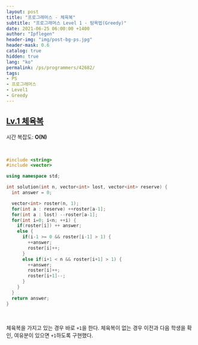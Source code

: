 ```yaml
---
layout: post
title: "프로그래머스 - 체육복"
subtitle: "프로그래머스 Level 1 - 탐욕법(Greedy)"
date: 2021-06-25 06:00:00 +1400
author: "Ipflegen"
header-img: "img/post-bg-ps.jpg"
header-mask: 0.6
catalog: true
hidden: true
lang: "ko"
permalink: /ps/programmers/42682/
tags:
- PS
- 프로그래머스
- Level1
- Greedy
---
```


## [Lv.1 체육복](https://programmers.co.kr/learn/courses/30/lessons/42682)

시간 복잡도: **O(N)**

<br> 

```cpp
#include <string>
#include <vector>

using namespace std;

int solution(int n, vector<int> lost, vector<int> reserve) {
  int answer = 0;

  vector<int> roster(n, 1);
  for(int a : reserve) ++roster[a-1];
  for(int a : lost) --roster[a-1];
  for(int i=0; i<n; ++i) {
    if(roster[i]) ++ answer;
    else {
      if(i-1 >= 0 && roster[i-1] > 1) {
        ++answer;
        roster[i]++;
      }
      else if(i+1 < n && roster[i+1] > 1) {
        ++answer;
        roster[i]++;
        roster[i+1]--;
      }
    }
  }
  return answer;
}
```

<br>

체육복을 가지고 있는 경우 바로 `+1`을 한다. 체육복이 없는 경우 이전과 다음 학생을 확인, 여유분이 있으면 `+1`하도록 구현했다.